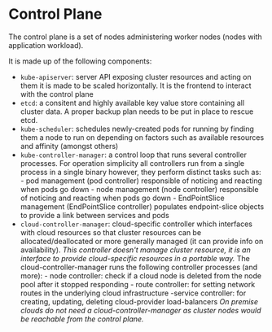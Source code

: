 # Control Plane
The control plane is a set of nodes administering worker nodes
(nodes with application workload).

It is made up of the following components:
- `kube-apiserver`: server API exposing cluster resources and acting on them
    it is made to be scaled horizontally. It is the frontend to interact
    with the control plane
- `etcd`: a consitent and highly available key value store containing all
    cluster data. A proper backup plan needs to be put in place to rescue
    etcd.
- `kube-scheduler`: schedules newly-created pods for running by finding them
    a node to run on depending on factors such as available resources and
    affinity (amongst others)
- `kube-controller-manager`: a control loop that runs several controller
    processes. For operation simplicity all controllers run from a single
    process in a single binary however, they perform distinct tasks such as:
        - pod management (pod controller)
            responsible of noticing and reacting when pods go down
        - node management (node controller)
            responsible of noticing and reacting when pods go down
        - EndPointSlice management (EndPointSlice controller)
            populates endpoint-slice objects to provide a link between
            services and pods
- `cloud-controller-manager`: cloud-specific controller which interfaces
    with cloud resources so that cluster resources can be allocated/deallocated
    or more generally managed (it can provide info on availability).
    *This controller doesn't manage cluster resource, it is an interface to provide
    cloud-specific resources in a portable way.*
    The cloud-controller-manager runs the following controller processes (and more):
        - node controller: check if a cloud node is deleted from the node pool after
            it stopped responding
        - route controller: for setting network routes in the underlying cloud
            infrastructure
        -service controller: for creating, updating, deleting cloud-provider load-balancers
    *On premise clouds do not need a cloud-controller-manager as cluster nodes would
    be reachable from the control plane.*
